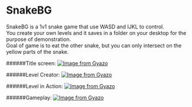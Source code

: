 # SnakeBG

SnakeBG is a 1v1 snake game that use WASD and IJKL to control.  
You create your own levels and it saves in a folder on your desktop for the purpose of demonstration.  
Goal of game is to eat the other snake, but you can only intersect on the yellow parts of the snake.  

######Title screen:
[![Image from Gyazo](https://i.gyazo.com/d14f655d902c4d80021ecf1edb265752.png)](https://gyazo.com/d14f655d902c4d80021ecf1edb265752)

######Level Creator:
[![Image from Gyazo](https://i.gyazo.com/10059ec1e0ce7382e10bee7a08f3dc5b.png)](https://gyazo.com/10059ec1e0ce7382e10bee7a08f3dc5b)

######Level in Action:
[![Image from Gyazo](https://i.gyazo.com/141dc6fc9177b1337d5a0a1da158ad01.png)](https://gyazo.com/141dc6fc9177b1337d5a0a1da158ad01)

######Gameplay:
[![Image from Gyazo](https://i.gyazo.com/78efef1f5ffe7bb733c8cc63d8179e52.gif)](https://gyazo.com/78efef1f5ffe7bb733c8cc63d8179e52)
